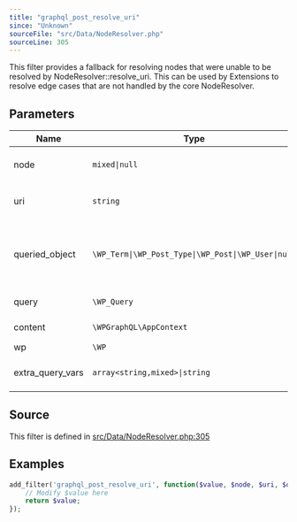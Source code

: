 ```yaml
---
title: "graphql_post_resolve_uri"
since: "Unknown"
sourceFile: "src/Data/NodeResolver.php"
sourceLine: 305
---
```



This filter provides a fallback for resolving nodes that were unable to be resolved by NodeResolver::resolve_uri.
This can be used by Extensions to resolve edge cases that are not handled by the core NodeResolver.

## Parameters

| Name | Type | Description |
|------|------|-------------|
| node | `mixed\|null` | The node, defaults to nothing. |
| uri | `string` | The uri being searched. |
| queried_object | `\WP_Term\|\WP_Post_Type\|\WP_Post\|\WP_User\|null` | The queried object, if WP_Query returns one. |
| query | `\WP_Query` | The query object. |
| content | `\WPGraphQL\AppContext` | The app context. |
| wp | `\WP` | WP object. |
| extra_query_vars | `array<string,mixed>\|string` | Any extra query vars to consider. |




## Source

This filter is defined in [src/Data/NodeResolver.php:305](https://github.com/wp-graphql/wp-graphql/blob/develop/src/Data/NodeResolver.php#L305)


## Examples

```php
add_filter('graphql_post_resolve_uri', function($value, $node, $uri, $queried_object, $query, $content, $wp, $extra_query_vars) {
    // Modify $value here
    return $value;
});
```